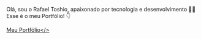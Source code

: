 Olá, sou o Rafael Toshio, apaixonado por tecnologia e desenvolvimento 👨‍💻
Esse é o meu Portfólio! 👇

<a href="https://rafael-toshio.github.io/meu-portfolio/" >Meu Portfólio</>
